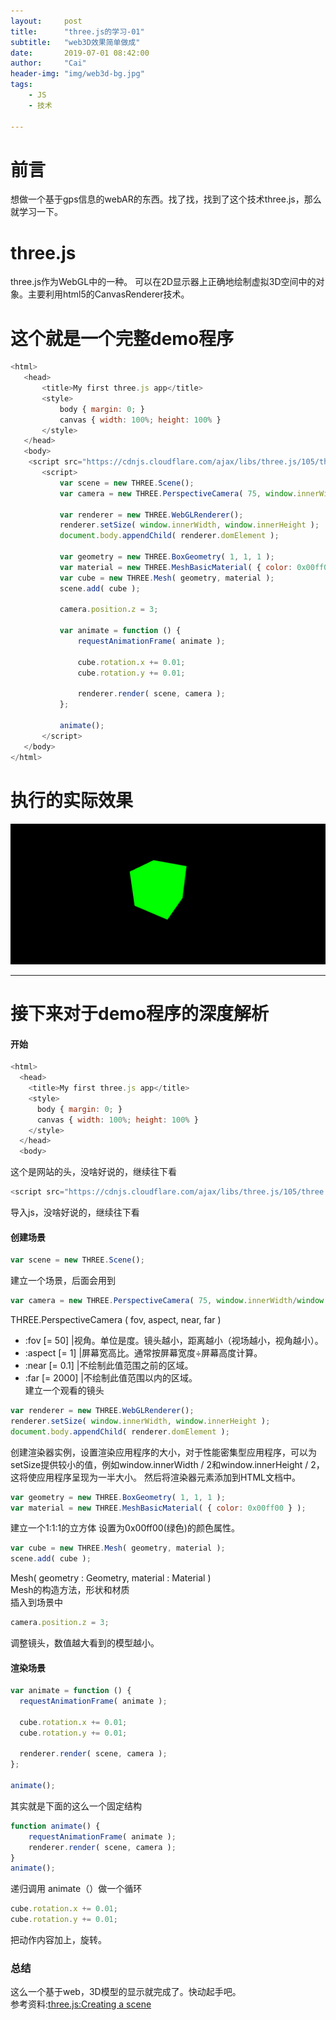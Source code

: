 ```yaml
---
layout:     post
title:      "three.js的学习-01"
subtitle:   "web3D效果简单做成"
date:       2019-07-01 08:42:00
author:     "Cai"
header-img: "img/web3d-bg.jpg"
tags:
    - JS
    - 技术

---
```

# 前言
想做一个基于gps信息的webAR的东西。找了找，找到了这个技术three.js，那么就学习一下。

# three.js
three.js作为WebGL中的一种。
可以在2D显示器上正确地绘制虚拟3D空间中的对象。主要利用html5的CanvasRenderer技术。

# 这个就是一个完整demo程序

 ``` js
 <html>
 	<head>
 		<title>My first three.js app</title>
 		<style>
 			body { margin: 0; }
 			canvas { width: 100%; height: 100% }
 		</style>
 	</head>
 	<body>
     <script src="https://cdnjs.cloudflare.com/ajax/libs/three.js/105/three.min.js"></script>
 		<script>
 			var scene = new THREE.Scene();
 			var camera = new THREE.PerspectiveCamera( 75, window.innerWidth/window.innerHeight, 0.1, 1000 );

 			var renderer = new THREE.WebGLRenderer();
 			renderer.setSize( window.innerWidth, window.innerHeight );
 			document.body.appendChild( renderer.domElement );

 			var geometry = new THREE.BoxGeometry( 1, 1, 1 );
 			var material = new THREE.MeshBasicMaterial( { color: 0x00ff00 } );
 			var cube = new THREE.Mesh( geometry, material );
 			scene.add( cube );

 			camera.position.z = 3;

 			var animate = function () {
 				requestAnimationFrame( animate );

 				cube.rotation.x += 0.01;
 				cube.rotation.y += 0.01;

 				renderer.render( scene, camera );
 			};

 			animate();
 		</script>
 	</body>
 </html>
 ```
# 执行的实际效果
![サンプル](/img/in-post/three-01/3ddemo.jpg)
 - - - -
# 接下来对于demo程序的深度解析
#### 开始
 ``` js
 <html>
   <head>
     <title>My first three.js app</title>
     <style>
       body { margin: 0; }
       canvas { width: 100%; height: 100% }
     </style>
   </head>
   <body>
 ```
 这个是网站的头，没啥好说的，继续往下看
``` js
<script src="https://cdnjs.cloudflare.com/ajax/libs/three.js/105/three.min.js"></script>
 ```
 导入js，没啥好说的，继续往下看
#### 创建场景
``` js
var scene = new THREE.Scene();
```

建立一个场景，后面会用到
 ``` js
var camera = new THREE.PerspectiveCamera( 75, window.innerWidth/window.innerHeight, 0.1, 1000 );
```
THREE.PerspectiveCamera ( fov, aspect, near, far )
- :fov <float>[= 50]
|视角。单位是度。镜头越小，距离越小（视场越小，视角越小）。  
- :aspect <float>[= 1]
|屏幕宽高比。通常按屏幕宽度÷屏幕高度计算。
- :near <float>[= 0.1]
|不绘制此值范围之前的区域。  
- :far <float>[= 2000]
|不绘制此值范围以内的区域。
<br>建立一个观看的镜头

``` js
var renderer = new THREE.WebGLRenderer();
renderer.setSize( window.innerWidth, window.innerHeight );
document.body.appendChild( renderer.domElement );
```

创建渲染器实例，设置渲染应用程序的大小，对于性能密集型应用程序，可以为setSize提供较小的值，例如window.innerWidth / 2和window.innerHeight / 2，这将使应用程序呈现为一半大小。
然后将渲染器元素添加到HTML文档中。

``` js
var geometry = new THREE.BoxGeometry( 1, 1, 1 );
var material = new THREE.MeshBasicMaterial( { color: 0x00ff00 } );
```
建立一个1:1:1的立方体
设置为0x00ff00(绿色)的颜色属性。

``` js
var cube = new THREE.Mesh( geometry, material );
scene.add( cube );
```
Mesh( geometry : Geometry, material : Material )<br>
Mesh的构造方法，形状和材质<br>
插入到场景中
``` js
camera.position.z = 3;
```
调整镜头，数值越大看到的模型越小。
####  渲染场景

``` js
var animate = function () {
  requestAnimationFrame( animate );

  cube.rotation.x += 0.01;
  cube.rotation.y += 0.01;

  renderer.render( scene, camera );
};

animate();
```
其实就是下面的这么一个固定结构
``` js
function animate() {
	requestAnimationFrame( animate );
	renderer.render( scene, camera );
}
animate();
```
递归调用 animate（）做一个循环
``` js
cube.rotation.x += 0.01;
cube.rotation.y += 0.01;
```
把动作内容加上，旋转。

### 总结
这么一个基于web，3D模型的显示就完成了。快动起手吧。<br>
参考资料:[three.js:Creating a scene](https://threejs.org/docs/index.html#manual/en/introduction/Creating-a-scene)
